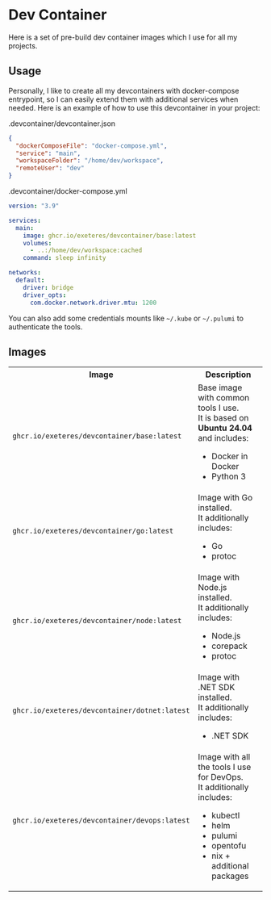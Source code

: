 # Dev Container

Here is a set of pre-build dev container images which I use for all my projects.

## Usage

Personally, I like to create all my devcontainers with docker-compose entrypoint, so I can easily extend them with additional services when needed.
Here is an example of how to use this devcontainer in your project:

.devcontainer/devcontainer.json

```json
{
  "dockerComposeFile": "docker-compose.yml",
  "service": "main",
  "workspaceFolder": "/home/dev/workspace",
  "remoteUser": "dev"
}
```

.devcontainer/docker-compose.yml

```yaml
version: "3.9"

services:
  main:
    image: ghcr.io/exeteres/devcontainer/base:latest
    volumes:
      - ..:/home/dev/workspace:cached
    command: sleep infinity

networks:
  default:
    driver: bridge
    driver_opts:
      com.docker.network.driver.mtu: 1200
```

You can also add some credentials mounts like `~/.kube` or `~/.pulumi` to authenticate the tools.

## Images

<table>
  <tr>
    <th>Image</th>
    <th>Description</th>
  </tr>

  <tr>
    <td><code>ghcr.io/exeteres/devcontainer/base:latest</code></td>
    <td>Base image with common tools I use. <br>It is based on <b>Ubuntu 24.04</b> and includes: <ul>
      <li>Docker in Docker</li>
      <li>Python 3</li>
    </ul>
    </td>
  </tr>

  <tr>
    <td><code>ghcr.io/exeteres/devcontainer/go:latest</code></td>
    <td>Image with Go installed. <br>It additionally includes: <ul>
      <li>Go</li>
      <li>protoc</li>
    </ul>
    </td>
  </tr>

  <tr>
    <td><code>ghcr.io/exeteres/devcontainer/node:latest</code></td>
    <td>Image with Node.js installed. <br>It additionally includes: <ul>
      <li>Node.js</li>
      <li>corepack</li>
      <li>protoc</li>
    </ul>
  </td>

  <tr>
    <td><code>ghcr.io/exeteres/devcontainer/dotnet:latest</code></td>
    <td>Image with .NET SDK installed. <br>It additionally includes: <ul>
      <li>.NET SDK</li>
    </ul>
  </td>

  <tr>
    <td><code>ghcr.io/exeteres/devcontainer/devops:latest</code></td>
    <td>Image with all the tools I use for DevOps. <br>It additionally includes: <ul>
      <li>kubectl</li>
      <li>helm</li>
      <li>pulumi</li>
      <li>opentofu</li>
      <li>nix + additional packages</li>
    </ul>
</table>
